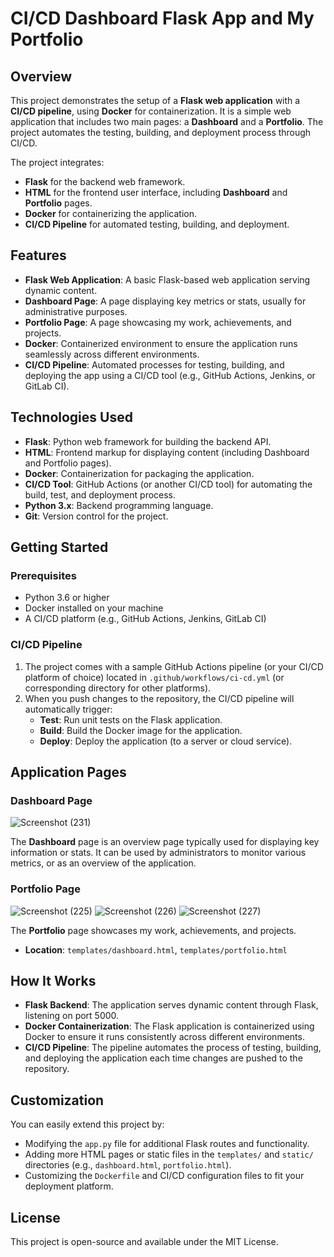 # CI/CD Dashboard Flask App and My Portfolio

## Overview

This project demonstrates the setup of a **Flask web application** with a **CI/CD pipeline**, using **Docker** for containerization. It is a simple web application that includes two main pages: a **Dashboard** and a **Portfolio**. The project automates the testing, building, and deployment process through CI/CD.

The project integrates:
- **Flask** for the backend web framework.
- **HTML** for the frontend user interface, including **Dashboard** and **Portfolio** pages.
- **Docker** for containerizing the application.
- **CI/CD Pipeline** for automated testing, building, and deployment.

## Features

- **Flask Web Application**: A basic Flask-based web application serving dynamic content.
- **Dashboard Page**: A page displaying key metrics or stats, usually for administrative purposes.
- **Portfolio Page**: A page showcasing my work, achievements, and projects.
- **Docker**: Containerized environment to ensure the application runs seamlessly across different environments.
- **CI/CD Pipeline**: Automated processes for testing, building, and deploying the app using a CI/CD tool (e.g., GitHub Actions, Jenkins, or GitLab CI).

## Technologies Used

- **Flask**: Python web framework for building the backend API.
- **HTML**: Frontend markup for displaying content (including Dashboard and Portfolio pages).
- **Docker**: Containerization for packaging the application.
- **CI/CD Tool**: GitHub Actions (or another CI/CD tool) for automating the build, test, and deployment process.
- **Python 3.x**: Backend programming language.
- **Git**: Version control for the project.

## Getting Started

### Prerequisites

- Python 3.6 or higher
- Docker installed on your machine
- A CI/CD platform (e.g., GitHub Actions, Jenkins, GitLab CI)

### CI/CD Pipeline

1. The project comes with a sample GitHub Actions pipeline (or your CI/CD platform of choice) located in `.github/workflows/ci-cd.yml` (or corresponding directory for other platforms).
2. When you push changes to the repository, the CI/CD pipeline will automatically trigger:
    - **Test**: Run unit tests on the Flask application.
    - **Build**: Build the Docker image for the application.
    - **Deploy**: Deploy the application (to a server or cloud service).

## Application Pages

### Dashboard Page
![Screenshot (231)](https://github.com/user-attachments/assets/384d32da-56cd-4ebe-976c-1817a15e89e6)

The **Dashboard** page is an overview page typically used for displaying key information or stats. It can be used by administrators to monitor various metrics, or as an overview of the application.

### Portfolio Page
![Screenshot (225)](https://github.com/user-attachments/assets/32ee1269-cfdc-471d-a0da-d0586b5af279)
![Screenshot (226)](https://github.com/user-attachments/assets/54127c80-b73b-4778-a4ae-13d06516b55a)
![Screenshot (227)](https://github.com/user-attachments/assets/485a8825-c427-4594-a1fe-5496bf6b08b9)

The **Portfolio** page showcases my  work, achievements, and projects. 

- **Location**: `templates/dashboard.html`, `templates/portfolio.html`

## How It Works

- **Flask Backend**: The application serves dynamic content through Flask, listening on port 5000.
- **Docker Containerization**: The Flask application is containerized using Docker to ensure it runs consistently across different environments.
- **CI/CD Pipeline**: The pipeline automates the process of testing, building, and deploying the application each time changes are pushed to the repository.

## Customization

You can easily extend this project by:
- Modifying the `app.py` file for additional Flask routes and functionality.
- Adding more HTML pages or static files in the `templates/` and `static/` directories (e.g., `dashboard.html`, `portfolio.html`).
- Customizing the `Dockerfile` and CI/CD configuration files to fit your deployment platform.

## License

This project is open-source and available under the MIT License.
